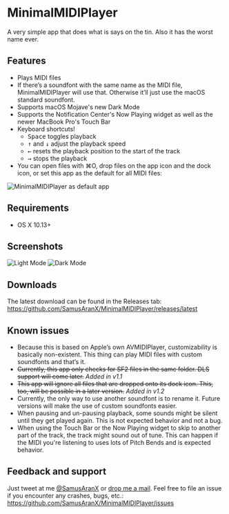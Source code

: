 # MinimalMIDIPlayer
A very simple app that does what is says on the tin. Also it has the worst name ever.

## Features
* Plays MIDI files
* If there’s a soundfont with the same name as the MIDI file, MinimalMIDIPlayer will use that. Otherwise it’ll just use the macOS standard soundfont.
* Supports macOS Mojave's new Dark Mode
* Supports the Notification Center's Now Playing widget as well as the newer MacBook Pro's Touch Bar
* Keyboard shortcuts!
	* <kbd>Space</kbd> toggles playback
	* <kbd>↑</kbd> and <kbd>↓</kbd> adjust the playback speed
	* <kbd>←</kbd> resets the playback position to the start of the track
	* <kbd>→</kbd> stops the playback
* You can open files with ⌘O, drop files on the app icon and the dock icon, or set this app as the default for all MIDI files: 

![MinimalMIDIPlayer as default app](https://user-images.githubusercontent.com/676069/44947578-21d2b680-ae0f-11e8-93d5-596cce9c3f91.png)

## Requirements
* OS X 10.13+

## Screenshots

![Light Mode](https://user-images.githubusercontent.com/676069/44947559-da4c2a80-ae0e-11e8-9a2f-357b6bb50ce1.png)
![Dark Mode](https://user-images.githubusercontent.com/676069/44947558-d91afd80-ae0e-11e8-8c28-c0dc4df701a5.png)

## Downloads

The latest download can be found in the Releases tab: https://github.com/SamusAranX/MinimalMIDIPlayer/releases/latest

## Known issues
* Because this is based on Apple’s own AVMIDIPlayer, customizability is basically non-existent. This thing can play MIDI files with custom soundfonts and that’s it.
* ~~Currently, this app only checks for SF2 files in the same folder. DLS support will come later.~~ *Added in v1.1*
* ~~This app will ignore all files that are dropped onto its dock icon. This, too, will be possible in a later version.~~ *Added in v1.2*
* Currently, the only way to use another soundfont is to rename it. Future versions will make the use of custom soundfonts easier.
* When pausing and un-pausing playback, some sounds might be silent until they get played again. This is not expected behavior and not a bug.
* When using the Touch Bar or the Now Playing widget to skip to another part of the track, the track might sound out of tune. This can happen if the MIDI you're listening to uses lots of Pitch Bends and is expected behavior.

## Feedback and support
Just tweet at me [@SamusAranX](https://twitter.com/SamusAranX) or [drop me a mail](mailto:hallo@peterwunder.de).
Feel free to file an issue if you encounter any crashes, bugs, etc.: https://github.com/SamusAranX/MinimalMIDIPlayer/issues